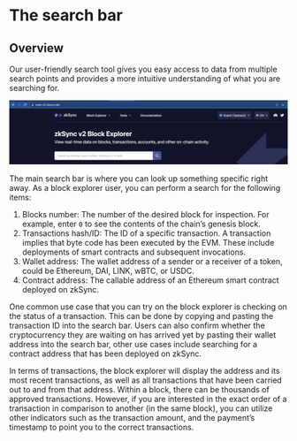 # The search bar

## Overview
Our user-friendly search tool gives you easy access to data from multiple search points and provides a more intuitive understanding of what you are searching for.

![Search Bar!](../../../assets/images/search-bar.png "search bar")

The main search bar is where you can look up something specific right away. As a block explorer user, you can perform a search for the following items:
‍
1. Blocks number: The number of the desired block for inspection. For example, enter `0` to see the contents of the chain’s genesis block. 
2. Transactions hash/ID: The ID of a specific transaction. A transaction implies that byte code has been executed by the EVM. These include deployments of smart contracts and subsequent invocations.
3. Wallet address: The wallet address of a sender or a receiver of a token, could be Ethereum, DAI, LINK, wBTC, or USDC.
4. Contract address: The callable address of an Ethereum smart contract deployed on zkSync.

One common use case that you can try on the block explorer is checking on the status of a transaction. This can be done by copying and pasting the transaction ID into the search bar. Users can also confirm whether the cryptocurrency they are waiting on has arrived yet by pasting their wallet address into the search bar, other use cases include searching for a contract address that has been deployed on zkSync.

In terms of transactions, the block explorer will display the address and its most recent transactions, as well as all transactions that have been carried out to and from that address. Within a block, there can be thousands of approved transactions. However, if you are interested in the exact order of a transaction in comparison to another (in the same block), you can utilize other indicators such as the transaction amount, and the payment’s timestamp to point you to the correct transactions.
